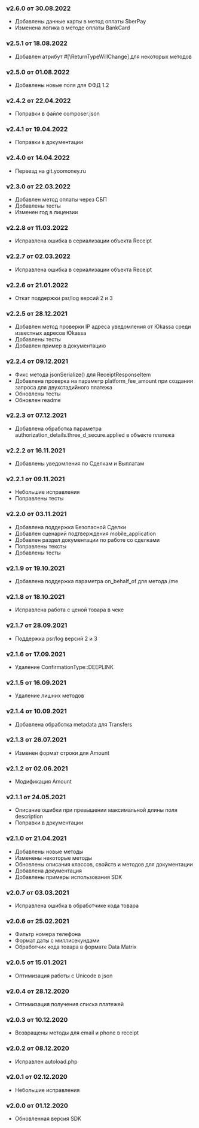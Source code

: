 ### v2.6.0 от 30.08.2022
* Добавлены данные карты в метод оплаты SberPay
* Изменена логика в методе оплаты BankCard

### v2.5.1 от 18.08.2022
* Добавлен атрибут #[\ReturnTypeWillChange] для некоторых методов

### v2.5.0 от 01.08.2022
* Добавлены новые поля для ФФД 1.2

### v2.4.2 от 22.04.2022
* Поправки в файле composer.json

### v2.4.1 от 19.04.2022
* Поправки в документации

### v2.4.0 от 14.04.2022
* Переезд на git.yoomoney.ru

### v2.3.0 от 22.03.2022
* Добавлен метод оплаты через СБП
* Добавлены тесты
* Изменен год в лицензии

### v2.2.8 от 11.03.2022
* Исправлена ошибка в сериализации объекта Receipt

### v2.2.7 от 02.03.2022
* Исправлена ошибка в сериализации объекта Receipt

### v2.2.6 от 21.01.2022
* Откат поддержки psr/log версий 2 и 3

### v2.2.5 от 28.12.2021
* Добавлен метод проверки IP адреса уведомления от Юkassa среди известных адресов Юkassa
* Добавлены тесты
* Добавлен пример в документацию

### v2.2.4 от 09.12.2021
* Фикс метода jsonSerialize() для ReceiptResponseItem
* Добавлена проверка на параметр platform_fee_amount при создании запроса для двухстадийного платежа 
* Обновлены тесты
* Обновлен readme

### v2.2.3 от 07.12.2021
* Добавлена обработка параметра authorization_details.three_d_secure.applied в объекте платежа

### v2.2.2 от 16.11.2021
* Добавлены уведомления по Сделкам и Выплатам

### v2.2.1 от 09.11.2021
* Небольшие исправления
* Поправлены тесты

### v2.2.0 от 03.11.2021
* Добавлена поддержка Безопасной Сделки
* Добавлен сценарий подтверждения mobile_application
* Добавлен раздел документации по работе со сделками
* Поправлены тексты
* Добавлены тесты

### v2.1.9 от 19.10.2021
* Добавлена поддержка параметра on_behalf_of для метода /me

### v2.1.8 от 18.10.2021
* Исправлена работа с ценой товара в чеке

### v2.1.7 от 28.09.2021
* Поддержка psr/log версий 2 и 3

### v2.1.6 от 17.09.2021
* Удаление ConfirmationType::DEEPLINK

### v2.1.5 от 16.09.2021
* Удаление лишних методов

### v2.1.4 от 10.09.2021
* Добавлена обработка metadata для Transfers

### v2.1.3 от 26.07.2021
* Изменен формат строки для Amount

### v2.1.2 от 02.06.2021
* Модификация Amount

### v2.1.1 от 24.05.2021
* Описание ошибки при превышении максимальной длины поля description
* Поправки в документации

### v2.1.0 от 21.04.2021
* Добавлены новые методы
* Изменены некоторые методы
* Обновлены описания классов, свойств и методов для документации
* Добавлена документация
* Добавлены примеры использования SDK

### v2.0.7 от 03.03.2021
* Исправлена ошибка в обработчике кода товара

### v2.0.6 от 25.02.2021
* Фильтр номера телефона
* Формат даты с миллисекундами
* Обработчик кода товара в формате Data Matrix

### v2.0.5 от 15.01.2021
* Оптимизация работы с Unicode в json

### v2.0.4 от 28.12.2020
* Оптимизация получения списка платежей

### v2.0.3 от 10.12.2020
* Возвращены методы для email и phone в receipt

### v2.0.2 от 08.12.2020
* Исправлен autoload.php

### v2.0.1 от 02.12.2020
* Небольшие исправления

### v2.0.0 от 01.12.2020
* Обновленная версия SDK
